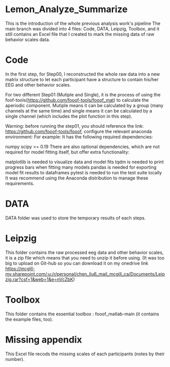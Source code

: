 # Lemon_Analyze_Summarize
This is the introduction of the whole previous analysis work's pipeline
The main branch was divided into 4 files: Code, DATA, Leipzig, Toolbox, and it still contains an Excel file that I created to mark the missing data of raw behavior scales data.

# Code
In the first step, for Step00, I reconstructed the whole raw data into a new matrix structure to let each participant have a structure to contain his/her EEG and other behavior scales.

For two different Step01 (Mutiple and Single), it is the process of using the foof-tools(https://github.com/fooof-tools/fooof_mat) to calculate the aperiodic component. Mutiple means it can be calculated by a group (many channels at the same time) and single means it can be calculated by a single channel (which includes the plot function in this step).

Warning: before running the step01, you should reference the link: https://github.com/fooof-tools/fooof, configure the relevant anaconda environment:
For example: 
It has the following required dependencies:

numpy
scipy >= 0.19
There are also optional dependencies, which are not required for model fitting itself, but offer extra functionality:

matplotlib is needed to visualize data and model fits
tqdm is needed to print progress bars when fitting many models
pandas is needed for exporting model fit results to dataframes
pytest is needed to run the test suite locally
It was recommend using the Anaconda distribution to manage these requirements.

# DATA 
DATA folder was used to store the temporary results of each steps. 

# Leipzig 
This folder contains the raw processed eeg data and other behavior scales, it is a zip file which means that you need to unzip it before using.
(It was too big to upload on Git-hub so you can download it on my onedrive link https://mcgill-my.sharepoint.com/:u:/r/personal/chen_liu6_mail_mcgill_ca/Documents/Leipzig.rar?csf=1&web=1&e=nVcZbK)

# Toolbox
This folder contains the essential toolbox : fooof_matlab-main (it contains the example files, too).

# Missing appendix
This Excel file recods the missing scales of each participants (notes by their number).
